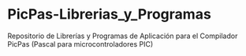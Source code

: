 # PicPas-Librerias_y_Programas
Repositorio de Librerías y Programas de Aplicación para el Compilador PicPas (Pascal para microcontroladores PIC)
